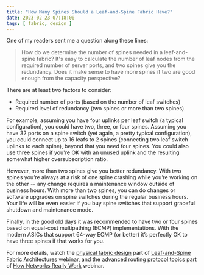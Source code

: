 ```yaml
---
title: "How Many Spines Should a Leaf-and-Spine Fabric Have?"
date: 2023-02-23 07:18:00
tags: [ fabric, design ]
---
```

One of my readers sent me a question along these lines:

> How do we determine the number of spines needed in a leaf-and-spine fabric? It's easy to calculate the number of leaf nodes from the required number of server ports, and two spines give you the redundancy. Does it make sense to have more spines if two are good enough from the capacity perspective?

There are at least two factors to consider:
<!--more-->
* Required number of ports (based on the number of leaf switches)
* Required level of redundancy (two spines or more than two spines)

For example, assuming you have four uplinks per leaf switch (a typical configuration), you could have two, three, or four spines. Assuming you have 32 ports on a spine switch (yet again, a pretty typical configuration), you could connect up to 16 leafs to 2 spines (connecting two leaf switch uplinks to each spine), beyond that you need four spines. You could also use three spines if you're OK with an unused uplink and the resulting somewhat higher oversubscription ratio.

However, more than two spines give you better redundancy. With two spines you’re always at a risk of one spine crashing while you’re working on the other -- any change requires a maintenance window outside of business hours. With more than two spines, you can do changes or software upgrades on spine switches during the regular business hours. Your life will be even easier if you buy spine switches that support graceful shutdown and maintenance mode.

Finally, in the good old days it was recommended to have two or four spines based on equal-cost multipathing (ECMP) implementations. With the modern ASICs that support 64-way ECMP (or better) it’s perfectly OK to have three spines if that works for you.

For more details, watch the [physical fabric design](https://my.ipspace.net/bin/list?id=Clos#PHY_TOPOLOGY) part of [Leaf-and-Spine Fabric Architectures](https://www.ipspace.net/Leaf-and-Spine_Fabric_Architectures) webinar, and the [advanced routing protocol topics](https://my.ipspace.net/bin/list?id=Net101#ADV_ROUTING) part of [How Networks Really Work](https://www.ipspace.net/How_Networks_Really_Work) webinar.
